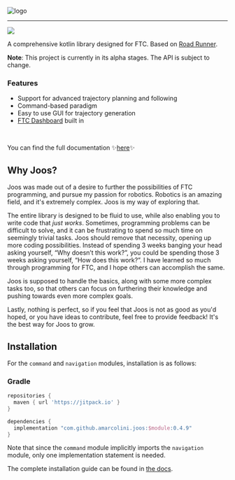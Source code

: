 
![logo](logo.svg)

---

[![](https://jitpack.io/v/amarcolini/joos.svg?style=flat-square)](https://jitpack.io/#amarcolini/joos)

A comprehensive kotlin library designed for FTC. Based on [Road Runner](https://github.com/acmerobotics/road-runner).

**Note**: This project is currently in its alpha stages. The API is subject to change.

### Features
- Support for advanced trajectory planning and following
- Command-based paradigm
- Easy to use GUI for trajectory generation
- [FTC Dashboard](https://github.com/acmerobotics/ftc-dashboard) built in

<br>

You can find the full documentation :sparkles:[here](https://amarcolini.github.io/joos_docs/):sparkles:

## Why Joos?

Joos was made out of a desire to further the possibilities of FTC programming, and pursue my passion for robotics. Robotics is
an amazing field, and it's extremely complex. Joos is my way of exploring that.

The entire library is designed to be fluid to use, while also enabling you to write code that *just works*. Sometimes, 
programming problems can be difficult to solve, and it can be frustrating to spend so much time on seemingly trivial tasks. Joos
should remove that necessity, opening up more coding possibilities. Instead of spending 3 weeks banging your head asking
yourself, “Why doesn’t this work?”, you could be spending those 3 weeks asking yourself, “How does this work?”. I have learned so
much through programming for FTC, and I hope others can accomplish the same.

Joos is supposed to handle the basics, along with some more complex tasks too, so that others can focus on furthering their
knowledge and pushing towards even more complex goals.

Lastly, nothing is perfect, so if you feel that Joos is not as good as you'd hoped, or you have ideas to contribute, feel free
to provide feedback! It's the best way for Joos to grow.

## Installation

For the `command` and `navigation` modules, installation is as follows:

### Gradle

```groovy
repositories {
  maven { url 'https://jitpack.io' }
}

dependencies {
  implementation "com.github.amarcolini.joos:$module:0.4.9"
}
```

Note that since the `command` module implicitly imports the `navigation` module,
only one implementation statement is needed.

The complete installation guide can be found in [the docs](https://amarcolini.github.io/joos_docs/).